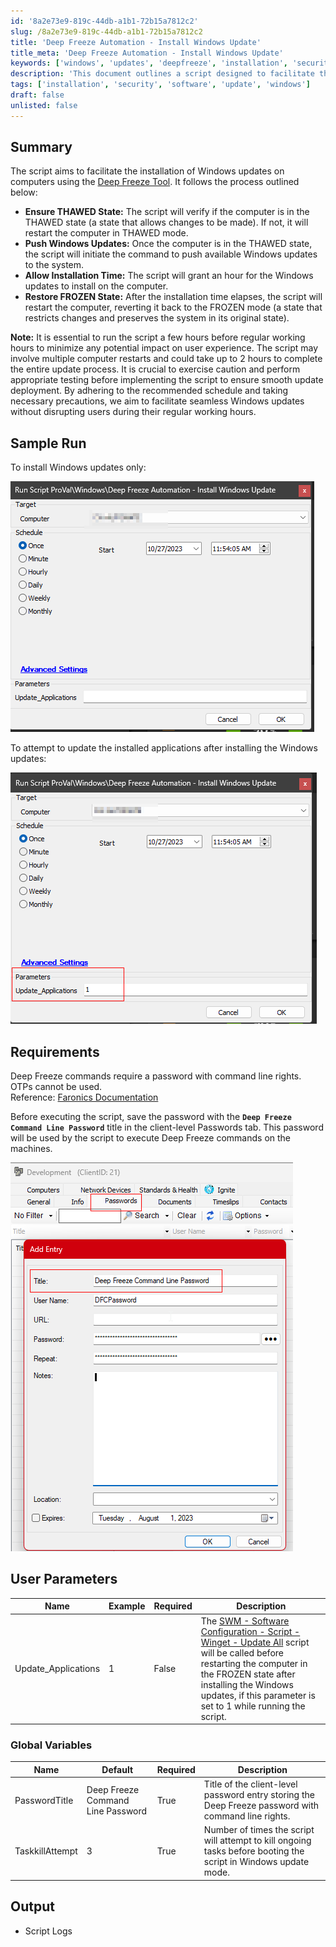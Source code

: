 ```yaml
---
id: '8a2e73e9-819c-44db-a1b1-72b15a7812c2'
slug: /8a2e73e9-819c-44db-a1b1-72b15a7812c2
title: 'Deep Freeze Automation - Install Windows Update'
title_meta: 'Deep Freeze Automation - Install Windows Update'
keywords: ['windows', 'updates', 'deepfreeze', 'installation', 'security']
description: 'This document outlines a script designed to facilitate the installation of Windows updates on computers using the Deep Freeze Tool. It verifies the system state, pushes updates, and manages the transition between THAWED and FROZEN states to ensure a seamless update process without disrupting user experience.'
tags: ['installation', 'security', 'software', 'update', 'windows']
draft: false
unlisted: false
---
```


## Summary

The script aims to facilitate the installation of Windows updates on computers using the [Deep Freeze Tool](https://www.faronics.com/assets/DFS_Manual.pdf). It follows the process outlined below:

- **Ensure THAWED State:** The script will verify if the computer is in the THAWED state (a state that allows changes to be made). If not, it will restart the computer in THAWED mode.
- **Push Windows Updates:** Once the computer is in the THAWED state, the script will initiate the command to push available Windows updates to the system.
- **Allow Installation Time:** The script will grant an hour for the Windows updates to install on the computer.
- **Restore FROZEN State:** After the installation time elapses, the script will restart the computer, reverting it back to the FROZEN mode (a state that restricts changes and preserves the system in its original state).

**Note:** It is essential to run the script a few hours before regular working hours to minimize any potential impact on user experience. The script may involve multiple computer restarts and could take up to 2 hours to complete the entire update process. It is crucial to exercise caution and perform appropriate testing before implementing the script to ensure smooth update deployment. By adhering to the recommended schedule and taking necessary precautions, we aim to facilitate seamless Windows updates without disrupting users during their regular working hours.

## Sample Run

To install Windows updates only:

![Install Windows Updates](../../../static/img/Deep-Freeze-Automation---Install-Windows-Update/image_1.png)

To attempt to update the installed applications after installing the Windows updates:

![Update Installed Applications](../../../static/img/Deep-Freeze-Automation---Install-Windows-Update/image_2.png)

## Requirements

Deep Freeze commands require a password with command line rights. OTPs cannot be used.  
Reference: [Faronics Documentation](https://www.faronics.com/webhelp/DFE/840/EN/wwhelp/wwhimpl/common/html/wwhelp.htm#href=Chapter.1.153.html&single=true)

Before executing the script, save the password with the **`Deep Freeze Command Line Password`** title in the client-level Passwords tab. This password will be used by the script to execute Deep Freeze commands on the machines.

![Deep Freeze Command Line Password](../../../static/img/Deep-Freeze-Automation---Install-Windows-Update/image_3.png)

## User Parameters

| Name                   | Example | Required | Description                                                                                                                                                                                                                   |
|------------------------|---------|----------|-------------------------------------------------------------------------------------------------------------------------------------------------------------------------------------------------------------------------------|
| Update_Applications     | 1       | False    | The [SWM - Software Configuration - Script - Winget - Update All](/docs/c65fa38e-ae23-409b-85b5-c232c3b1fbfa) script will be called before restarting the computer in the FROZEN state after installing the Windows updates, if this parameter is set to 1 while running the script. |

### Global Variables

| Name              | Default                             | Required | Description                                                                                                  |
|-------------------|-------------------------------------|----------|--------------------------------------------------------------------------------------------------------------|
| PasswordTitle     | Deep Freeze Command Line Password   | True     | Title of the client-level password entry storing the Deep Freeze password with command line rights.          |
| TaskkillAttempt   | 3                                   | True     | Number of times the script will attempt to kill ongoing tasks before booting the script in Windows update mode. |

## Output

- Script Logs


